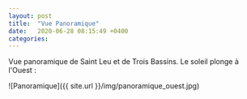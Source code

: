 ```yaml
---
layout: post
title:  "Vue Panoramique"
date:   2020-06-28 08:15:49 +0400
categories: 
---
```



Vue panoramique de Saint Leu et de Trois Bassins. Le soleil plonge à l'Ouest :

![Panoramique]({{ site.url }}/img/panoramique_ouest.jpg)
